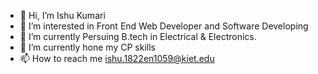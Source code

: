 - 👋 Hi, I’m Ishu Kumari
- 👀 I’m interested in Front End Web Developer and Software Developing 
- 🌱 I’m currently Persuing B.tech in Electrical & Electronics.
- 💞️ I’m currently hone my CP skills
- 📫 How to reach me ishu.1822en1059@kiet.edu

<!---
ishu950/ishu950 is a ✨ special ✨ repository because its `README.md` (this file) appears on your GitHub profile.
You can click the Preview link to take a look at your changes.
--->
